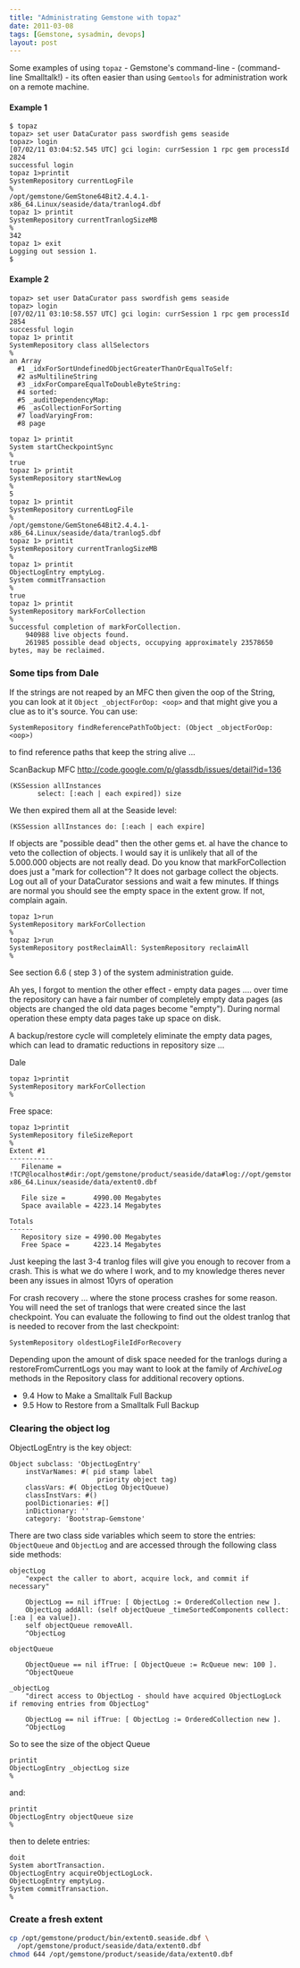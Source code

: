 ```yaml
---
title: "Administrating Gemstone with topaz"
date: 2011-03-08
tags: [Gemstone, sysadmin, devops]
layout: post
---
```


Some examples of using `topaz` - Gemstone's command-line - (command-line Smalltalk!) - its often easier than using `Gemtools` for administration work on a remote machine.

#### Example 1
```
$ topaz
topaz> set user DataCurator pass swordfish gems seaside
topaz> login
[07/02/11 03:04:52.545 UTC] gci login: currSession 1 rpc gem processId 2824
successful login
topaz 1>printit
SystemRepository currentLogFile
%
/opt/gemstone/GemStone64Bit2.4.4.1-x86_64.Linux/seaside/data/tranlog4.dbf
topaz 1> printit
SystemRepository currentTranlogSizeMB
%
342
topaz 1> exit
Logging out session 1.
$
```


#### Example 2
```
topaz> set user DataCurator pass swordfish gems seaside
topaz> login
[07/02/11 03:10:58.557 UTC] gci login: currSession 1 rpc gem processId 2854
successful login
topaz 1> printit
SystemRepository class allSelectors
%
an Array
  #1 _idxForSortUndefinedObjectGreaterThanOrEqualToSelf:
  #2 asMultilineString
  #3 _idxForCompareEqualToDoubleByteString:
  #4 sorted:
  #5 _auditDependencyMap:
  #6 _asCollectionForSorting
  #7 loadVaryingFrom:
  #8 page
```

```
topaz 1> printit
System startCheckpointSync
%
true
topaz 1> printit                               
SystemRepository startNewLog
%
5
topaz 1> printit
SystemRepository currentLogFile
%
/opt/gemstone/GemStone64Bit2.4.4.1-x86_64.Linux/seaside/data/tranlog5.dbf
topaz 1> printit
SystemRepository currentTranlogSizeMB
%
topaz 1> printit
ObjectLogEntry emptyLog.
System commitTransaction
%
true
topaz 1> printit
SystemRepository markForCollection              
%
Successful completion of markForCollection.
    940988 live objects found.
    261985 possible dead objects, occupying approximately 23578650 bytes, may be reclaimed.
```

### Some tips from Dale

If the strings are not reaped by an MFC then given the oop of the String, you can look at it `Object _objectForOop: <oop>` and that might give you a clue as to it's source. You can use:

```smalltalk
SystemRepository findReferencePathToObject: (Object _objectForOop: <oop>)
```

 to find reference paths that keep the string alive ...

ScanBackup MFC  http://code.google.com/p/glassdb/issues/detail?id=136

```smalltalk
(KSSession allInstances
       select: [:each | each expired]) size
```

We then expired them all at the Seaside level:

```smalltalk
(KSSession allInstances do: [:each | each expire]
```

If objects are "possible dead" then the other gems et. al have the chance to veto the collection of objects. I would say it is unlikely that all of the 5.000.000 objects are not really dead. Do you know that markForCollection does just a "mark for collection"? It does not garbage collect the objects. Log out all of your DataCurator sessions and wait a few minutes. If things are normal you should see the empty space in the extent grow. If not, complain again.

```
topaz 1>run
SystemRepository markForCollection
%
topaz 1>run
SystemRepository postReclaimAll: SystemRepository reclaimAll
%
```

See section 6.6 ( step 3 ) of the system administration guide.


Ah yes, I forgot to mention the other effect - empty data pages .... over time the repository can have a fair number of completely empty data pages (as objects are changed the old data pages become "empty"). During normal operation these empty data pages take up space on disk.

A backup/restore cycle will completely eliminate the empty data pages, which can lead to dramatic reductions in repository size ...

Dale

```
topaz 1>printit
SystemRepository markForCollection
%
```

Free space:

```
topaz 1>printit
SystemRepository fileSizeReport
%
Extent #1
-----------
   Filename = !TCP@localhost#dir:/opt/gemstone/product/seaside/data#log://opt/gemstone/log/%N%P.log#dbf!/opt/gemstone/GemStone64Bit2.4.4.1-x86_64.Linux/seaside/data/extent0.dbf

   File size =       4990.00 Megabytes
   Space available = 4223.14 Megabytes

Totals
------
   Repository size = 4990.00 Megabytes
   Free Space =      4223.14 Megabytes
```

Just keeping the last 3-4 tranlog files will give you enough to recover from a crash.  This is what we do where I work, and to my knowledge theres never been any issues in almost 10yrs of operation

For crash recovery ... where the stone process crashes for some reason. You will need the set of tranlogs that were created since the last checkpoint. You can evaluate the following to find out the oldest tranlog that is needed to recover from the last checkpoint:

```smalltalk
SystemRepository oldestLogFileIdForRecovery
```


Depending upon the amount of disk space needed for the tranlogs during a restoreFromCurrentLogs you may want to look at the family of _ArchiveLog_ methods in the Repository class for additional recovery options.

* 9.4 How to Make a Smalltalk Full Backup
* 9.5 How to Restore from a Smalltalk Full Backup


### Clearing the object log
ObjectLogEntry is the key object:

```smalltalk
Object subclass: 'ObjectLogEntry'
	instVarNames: #( pid stamp label
	                  priority object tag)
	classVars: #( ObjectLog ObjectQueue)
	classInstVars: #()
	poolDictionaries: #[]
	inDictionary: ''
	category: 'Bootstrap-Gemstone'
```

There are two class side variables which seem to store the entries: `ObjectQueue` and `ObjectLog` and are accessed through the following class side methods:

```smalltalk
objectLog
	"expect the caller to abort, acquire lock, and commit if necessary"

	ObjectLog == nil ifTrue: [ ObjectLog := OrderedCollection new ].
	ObjectLog addAll: (self objectQueue _timeSortedComponents collect: [:ea | ea value]).
	self objectQueue removeAll.
	^ObjectLog
```

```smalltalk
objectQueue

	ObjectQueue == nil ifTrue: [ ObjectQueue := RcQueue new: 100 ].
	^ObjectQueue
```

```smalltalk
_objectLog
	"direct access to ObjectLog - should have acquired ObjectLogLock if removing entries from ObjectLog"

	ObjectLog == nil ifTrue: [ ObjectLog := OrderedCollection new ].
	^ObjectLog
```


So to see the size of the object Queue

```
printit
ObjectLogEntry _objectLog size
%
```

and:

```
printit
ObjectLogEntry objectQueue size
%
```

then to delete entries:

```
doit
System abortTransaction.
ObjectLogEntry acquireObjectLogLock.
ObjectLogEntry emptyLog.
System commitTransaction.
%
```

### Create a fresh extent

```bash
cp /opt/gemstone/product/bin/extent0.seaside.dbf \
  /opt/gemstone/product/seaside/data/extent0.dbf
chmod 644 /opt/gemstone/product/seaside/data/extent0.dbf
```
